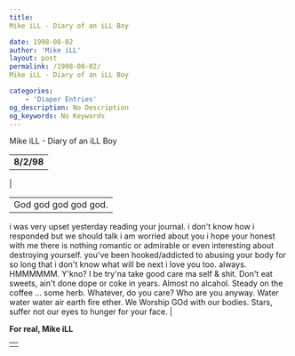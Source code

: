```yaml
---
title: 
Mike iLL - Diary of an iLL Boy

date: 1998-08-02
author: 'Mike iLL'
layout: post
permalink: /1998-08-02/
Mike iLL - Diary of an iLL Boy

categories:
    - 'Diaper Entries'
og_description: No Description
og_keywords: No Keywords
---
```

<style>
body {
  background-color: ;
  color: ;
}
a {
  color: ;
}
a:active {
  color: ;
}
a:visited {
  color: ;
}
</style>



Mike iLL - Diary of an iLL Boy








|  |
| --- |
|  **8/2/98**
 |

  
  



|  |
| --- |
| God god god god god.
i was very upset yesterday reading your
journal. i don't know how i responded but we should talk i am worried
about you i hope your honest with me there is nothing romantic or
admirable or even interesting about destroying yourself. you've been
hooked/addicted to abusing your body for so long that i don't know what
will be next i love you too. always.
HMMMMMM. Y'kno? I be try'na take good care ma self & shit. Don't eat sweets, ain't done dope or coke in years.
Almost no alcahol. Steady on the coffee ... some herb. Whatever, do you care? Who are you anyway.
Water water water air earth fire ether.
We Worship GOd with our bodies.
Stars, suffer not our eyes to hunger for your face. |


 **For real, Mike iLL**

  



|  |
| --- |
|  |


  

  

  

  







